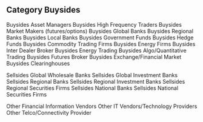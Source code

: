 Category	Buysides
--
Buysides	Asset Managers
Buysides	High Frequency Traders
Buysides	Market Makers (futures/options)
Buysides	Global Banks
Buysides	Regional Banks
Buysides	Local Banks
Buysides	Government Funds
Buysides	Hedge Funds
Buysides	Commodity  Trading Firms
Buysides	Energy Firms 
Buysides	Inter Dealer Broker
Buysides	Energy Trading
Buysides	Algo/Quantitative Trading
Buysides	Futures Broker
Buysides	Exchange/Financial Market
Buysides	Clearinghouses

Sellsides	Global Wholesale Banks
Sellsides	Global Investment Banks
Sellsides	Regional Banks 
Sellsides	Regional Investment Banks 
Sellsides	Regional Securities Firms 
Sellsides	National Banks
Sellsides	National Securities Firms 

Other	Financial Information Vendors
Other	IT Vendors/Technology Providers
Other	Telco/Connectivity Provider
